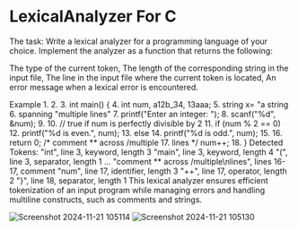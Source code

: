 # LexicalAnalyzer For C 
The task:
Write a lexical analyzer for a programming language of your choice. Implement the analyzer as a function that returns the following:

The type of the current token,
The length of the corresponding string in the input file,
The line in the input file where the current token is located,
An error message when a lexical error is encountered.

Example
1.
2.
3. int main() {
4.     int num, a12b_34, 13aaa;
5.     string x= "a string \
6.     spanning \"multiple lines"
7.     printf("Enter an integer: ");
8.     scanf("%d", &num);
9.
10.     // true if num is perfectly divisible by 2
11.     if (num % 2 == 0)
12.         printf("%d is even.", num);
13.     else
14.         printf("%d is odd.", num);
15.
16.     return 0; /* comment ** across /multiple
17.     lines */ num++;
18. }
Detected Tokens:
"int", line 3, keyword, length 3
"main", line 3, keyword, length 4
"(", line 3, separator, length 1
...
"comment ** across /multiple\nlines", lines 16-17, comment
"num", line 17, identifier, length 3
"++", line 17, operator, length 2
"}", line 18, separator, length 1
This lexical analyzer ensures efficient tokenization of an input program while managing errors and handling multiline constructs, such as comments and strings.


![Screenshot 2024-11-21 105114](https://github.com/user-attachments/assets/bfc33476-af68-460c-98ed-d7b51312c0eb)
![Screenshot 2024-11-21 105130](https://github.com/user-attachments/assets/6761d702-4669-4d87-bd94-2b6f0ce1977a)


